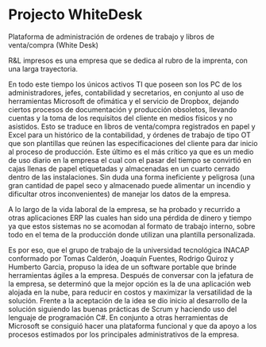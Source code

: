 # Projecto WhiteDesk
Plataforma de administración de ordenes de trabajo y libros de venta/compra (White Desk) 

 

R&L impresos es una empresa que se dedica al rubro de la imprenta, con una larga trayectoria. 

En todo este tiempo los únicos activos TI que poseen son los PC de los administradores, jefes, contabilidad y secretarios, en conjunto al uso de herramientas Microsoft de ofimática y el servicio de Dropbox, dejando ciertos procesos de documentación y producción obsoletos, llevando cuentas y la toma de los requisitos del cliente en medios físicos y no asistidos. Esto se traduce en libros de venta/compra registrados en papel y Excel para un histórico de la contabilidad, y órdenes de trabajo de tipo OT que son plantillas que reúnen las especificaciones del cliente para dar inicio al proceso de producción. Este último es el más crítico ya que es un medio de uso diario en la empresa el cual con el pasar del tiempo se convirtió en cajas llenas de papel etiquetadas y almacenadas en un cuarto cerrado dentro de las instalaciones. Sin duda una forma ineficiente y peligrosa (una gran cantidad de papel seco y almacenado puede alimentar un incendio y dificultar otros inconvenientes) de manejar los datos de la empresa. 

A lo largo de la vida laboral de la empresa, se ha probado y recurrido a otras aplicaciones ERP las cuales han sido una pérdida de dinero y tiempo ya que estos sistemas no se acomodan al formato de trabajo interno, sobre todo en el tema de la producción donde utilizan una plantilla personalizada. 

Es por eso, que el grupo de trabajo de la universidad tecnológica INACAP conformado por Tomas Calderón, Joaquín Fuentes, Rodrigo Quiroz y Humberto Garcia, propuso la idea de un software portable que brinde herramientas ágiles a la empresa. 
Después de conversar con la jefatura de la empresa, se determinó que la mejor opción es la de una aplicación web alojada en la nube, para reducir en costos y maximizar la versatilidad de la solución. Frente a la aceptación de la idea se dio inicio al desarrollo de la solución siguiendo las buenas prácticas de Scrum y haciendo uso del lenguaje de programación C#. En conjunto a otras herramientas de Microsoft se consiguió hacer una plataforma funcional y que da apoyo a los procesos estimados por los principales administrativos de la empresa. 
